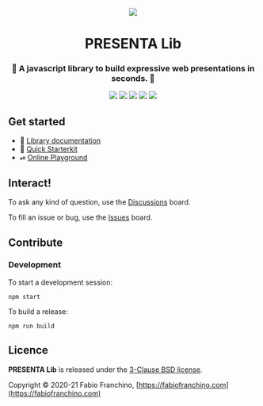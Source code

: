 <p align="center">
	<a href="https://lib.presenta.cc/"><img src="teaser.gif"/></a>
</p>

<h1 align="center">
	PRESENTA Lib
</h1>

<h3 align="center"> 
	👀 A javascript library to build expressive web presentations in seconds. 👀
</h3>

<p align="center">
	<img src="https://travis-ci.org/presenta-software/presenta-lib.svg?branch=master"/>
	<img src="https://img.shields.io/npm/v/@presenta/lib"/>
	<img src="https://badgen.net/github/release/presenta-software/presenta-lib"/>
	<img src="https://badgen.net/github/stars/presenta-software/presenta-lib"/>
	<a href="https://standardjs.com"><img src="https://img.shields.io/badge/code_style-standard-brightgreen.svg"/></a>
</p>




## Get started

- 📃 [Library documentation](https://lib.presenta.cc/)
- 🚀 [Quick Starterkit](https://github.com/presenta-software/presenta-lib-starterkit)
- ⏯ [Online Playground](http://play.presenta.cc/)

## Interact!

To ask any kind of question, use the [Discussions](https://github.com/presenta-software/presenta-lib/discussions) board.

To fill an issue or bug, use the [Issues](https://github.com/presenta-software/presenta-lib/issues) board.


## Contribute

### Development

To start a development session:

	npm start

To build a release:

	npm run build

## Licence

**PRESENTA Lib** is released under the [3-Clause BSD license](LICENSE).

Copyright © 2020-21 Fabio Franchino, [https://fabiofranchino.com](https://fabiofranchino.com)